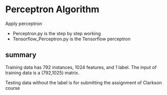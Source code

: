 # Perceptron Algorithm

Apply perceptron 
* Perceptron.py is the step by step working
* Tensorflow_Perceptron.py is the Tensorflow perceptron

## summary
Training data has 792 instances, 1024 features, and 1 label.
The input of training data is a (792,1025) matrix.

Testing data without the label is for submitting the assignment of Clarkson course 


